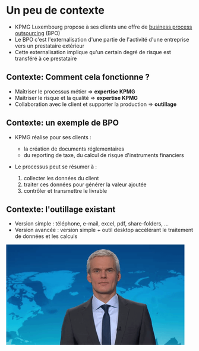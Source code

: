 # Un peu de contexte

-   KPMG Luxembourg propose à ses clients une offre de [business process outsourcing](https://fr.wikipedia.org/wiki/BPO) (BPO)
-   Le BPO c'est l'externalisation d'une partie de l'activité d'une entreprise vers un prestataire extérieur
-   Cette externalisation implique qu'un certain degré de risque est transféré à ce prestataire


## Contexte: Comment cela fonctionne ?

-   Maîtriser le processus métier => **expertise KPMG**
-   Maîtriser le risque et la qualité => **expertise KPMG**
-   Collaboration avec le client et supporter la production => **outillage**


## Contexte: un exemple de BPO

-   KPMG réalise pour ses clients :

    -   la création de documents réglementaires
    -   du reporting de taxe, du calcul de risque d'instruments financiers

-   Le processus peut se résumer à :
    1.  collecter les données du client
    2.  traiter ces données pour générer la valeur ajoutée
    3.  contrôler et transmettre le livrable


## Contexte: l'outillage existant

-   Version simple : téléphone, e-mail, excel, pdf, share-folders, ...
-   Version avancée : version simple + outil desktop accélérant le traitement de données et les calculs

![alt text](./app/fear.gif "un sentiment de peur m'envahit")
